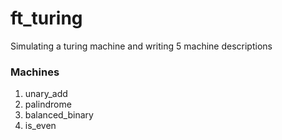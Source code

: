 # ft_turing

Simulating a turing machine and writing 5 machine descriptions

### Machines

1. unary_add
2. palindrome
3. balanced_binary
4. is_even
 
